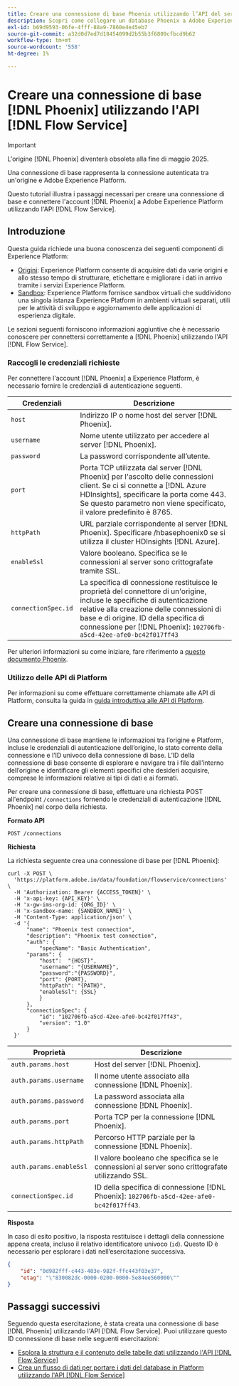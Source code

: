 ```yaml
---
title: Creare una connessione di base Phoenix utilizzando l’API del servizio Flow
description: Scopri come collegare un database Phoenix a Adobe Experience Platform utilizzando l’API del servizio Flow.
exl-id: b69d9593-06fe-4fff-88a9-7860e4e45eb7
source-git-commit: a32d0d7ed7d18454099d2b55b3f6809cfbcd9b62
workflow-type: tm+mt
source-wordcount: '558'
ht-degree: 1%

---
```


# Creare una connessione di base [!DNL Phoenix] utilizzando l&#39;API [!DNL Flow Service]

>[!IMPORTANT]
>
>L&#39;origine [!DNL Phoenix] diventerà obsoleta alla fine di maggio 2025.

Una connessione di base rappresenta la connessione autenticata tra un&#39;origine e Adobe Experience Platform.

Questo tutorial illustra i passaggi necessari per creare una connessione di base e connettere l&#39;account [!DNL Phoenix] a Adobe Experience Platform utilizzando l&#39;API [!DNL Flow Service].

## Introduzione

Questa guida richiede una buona conoscenza dei seguenti componenti di Experience Platform:

* [Origini](../../../../home.md): Experience Platform consente di acquisire dati da varie origini e allo stesso tempo di strutturare, etichettare e migliorare i dati in arrivo tramite i servizi Experience Platform.
* [Sandbox](../../../../../sandboxes/home.md): Experience Platform fornisce sandbox virtuali che suddividono una singola istanza Experience Platform in ambienti virtuali separati, utili per le attività di sviluppo e aggiornamento delle applicazioni di esperienza digitale.

Le sezioni seguenti forniscono informazioni aggiuntive che è necessario conoscere per connettersi correttamente a [!DNL Phoenix] utilizzando l&#39;API [!DNL Flow Service].

### Raccogli le credenziali richieste

Per connettere l&#39;account [!DNL Phoenix] a Experience Platform, è necessario fornire le credenziali di autenticazione seguenti.

| Credenziali | Descrizione |
| ---------- | ----------- |
| `host` | Indirizzo IP o nome host del server [!DNL Phoenix]. |
| `username` | Nome utente utilizzato per accedere al server [!DNL Phoenix]. |
| `password` | La password corrispondente all’utente. |
| `port` | Porta TCP utilizzata dal server [!DNL Phoenix] per l&#39;ascolto delle connessioni client. Se ci si connette a [!DNL Azure HDInsights], specificare la porta come 443. Se questo parametro non viene specificato, il valore predefinito è 8765. |
| `httpPath` | URL parziale corrispondente al server [!DNL Phoenix]. Specificare /hbasephoenix0 se si utilizza il cluster HDInsights [!DNL Azure]. |
| `enableSsl` | Valore booleano. Specifica se le connessioni al server sono crittografate tramite SSL. |
| `connectionSpec.id` | La specifica di connessione restituisce le proprietà del connettore di un&#39;origine, incluse le specifiche di autenticazione relative alla creazione delle connessioni di base e di origine. ID della specifica di connessione per [!DNL Phoenix]: `102706fb-a5cd-42ee-afe0-bc42f017ff43` |

Per ulteriori informazioni su come iniziare, fare riferimento a [questo documento Phoenix](https://python-phoenixdb.readthedocs.io/en/latest/api.html).

### Utilizzo delle API di Platform

Per informazioni su come effettuare correttamente chiamate alle API di Platform, consulta la guida in [guida introduttiva alle API di Platform](../../../../../landing/api-guide.md).

## Creare una connessione di base

Una connessione di base mantiene le informazioni tra l’origine e Platform, incluse le credenziali di autenticazione dell’origine, lo stato corrente della connessione e l’ID univoco della connessione di base. L’ID della connessione di base consente di esplorare e navigare tra i file dall’interno dell’origine e identificare gli elementi specifici che desideri acquisire, comprese le informazioni relative ai tipi di dati e ai formati.

Per creare una connessione di base, effettuare una richiesta POST all&#39;endpoint `/connections` fornendo le credenziali di autenticazione [!DNL Phoenix] nel corpo della richiesta.

**Formato API**

```https
POST /connections
```

**Richiesta**

La richiesta seguente crea una connessione di base per [!DNL Phoenix]:

```shell
curl -X POST \
  'https://platform.adobe.io/data/foundation/flowservice/connections' \
  -H 'Authorization: Bearer {ACCESS_TOKEN}' \
  -H 'x-api-key: {API_KEY}' \
  -H 'x-gw-ims-org-id: {ORG_ID}' \
  -H 'x-sandbox-name: {SANDBOX_NAME}' \
  -H 'Content-Type: application/json' \
  -d '{
      "name": "Phoenix test connection",
      "description": "Phoenix test connection",
      "auth": {
          "specName": "Basic Authentication",
      "params": {
          "host":  "{HOST}",
          "username": "{USERNAME}",
          "password":"{PASSWORD}",
          "port": {PORT},
          "httpPath": "{PATH}",
          "enableSsl": {SSL}
          }
      },
      "connectionSpec": {
          "id": "102706fb-a5cd-42ee-afe0-bc42f017ff43",
          "version": "1.0"
      }
  }'
```

| Proprietà | Descrizione |
| --------- | ----------- |
| `auth.params.host` | Host del server [!DNL Phoenix]. |
| `auth.params.username` | Il nome utente associato alla connessione [!DNL Phoenix]. |
| `auth.params.password` | La password associata alla connessione [!DNL Phoenix]. |
| `auth.params.port` | Porta TCP per la connessione [!DNL Phoenix]. |
| `auth.params.httpPath` | Percorso HTTP parziale per la connessione [!DNL Phoenix]. |
| `auth.params.enableSsl` | Il valore booleano che specifica se le connessioni al server sono crittografate utilizzando SSL. |
| `connectionSpec.id` | ID della specifica di connessione [!DNL Phoenix]: `102706fb-a5cd-42ee-afe0-bc42f017ff43`. |

**Risposta**

In caso di esito positivo, la risposta restituisce i dettagli della connessione appena creata, incluso il relativo identificatore univoco (`id`). Questo ID è necessario per esplorare i dati nell’esercitazione successiva.

```json
{
    "id": "0d982fff-c443-403e-982f-ffc443f03e37",
    "etag": "\"830082dc-0000-0200-0000-5e84ee560000\""
}
```

## Passaggi successivi

Seguendo questa esercitazione, è stata creata una connessione di base [!DNL Phoenix] utilizzando l&#39;API [!DNL Flow Service]. Puoi utilizzare questo ID connessione di base nelle seguenti esercitazioni:

* [Esplora la struttura e il contenuto delle tabelle dati utilizzando l&#39;API  [!DNL Flow Service] ](../../explore/tabular.md)
* [Crea un flusso di dati per portare i dati del database in Platform utilizzando l&#39;API  [!DNL Flow Service] ](../../collect/database-nosql.md)
